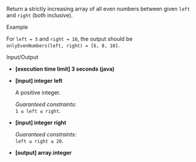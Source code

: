 Return a strictly increasing array of all even numbers between given  `left`  and  `right`  (both inclusive).

Example

For  `left = 5`  and  `right = 10`, the output should be  
`onlyEvenNumbers(left, right) = [6, 8, 10]`.

Input/Output

-   **[execution time limit] 3 seconds (java)**
    
-   **[input] integer left**
    
    A positive integer.
    
    _Guaranteed constraints:_  
    `1 ≤ left ≤ right`.
    
-   **[input] integer right**
    
    _Guaranteed constraints:_  
    `left ≤ right ≤ 20`.
    
-   **[output] array.integer**